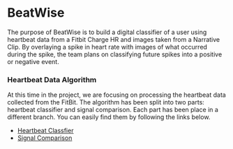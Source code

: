 # BeatWise
The purpose of BeatWise is to build a digital classifier of a user using heartbeat data from a Fitbit Charge HR and images taken from a Narrative Clip. By overlaying a spike in heart rate with images of what occurred during the spike, the team plans on classifying future spikes into a positive or negative event.


### Heartbeat Data Algorithm 

At this time in the project, we are focusing on processing the heartbeat data collected from the FitBit. The algorithm has been split into two parts: heartbeat classifier and signal comparison. Each part has been place in a different branch. You can easily find them by following the links below. 

 - [Heartbeat Classfier](https://github.com/josejlm2/BeatWise/tree/feature/HeartbeatClassifier)
 - [Signal Comparison](https://github.com/josejlm2/BeatWise/tree/feature/SignalComparison)
